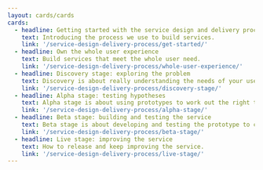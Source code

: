 ```yaml
---
layout: cards/cards
cards:
  - headline: Getting started with the service design and delivery process
    text: Introducing the process we use to build services.
    link: '/service-design-delivery-process/get-started/'
  - headline: Own the whole user experience
    text: Build services that meet the whole user need.
    link: '/service-design-delivery-process/whole-user-experience/'
  - headline: Discovery stage: exploring the problem
    text: Discovery is about really understanding the needs of your users.
    link: '/service-design-delivery-process/discovery-stage/'
  - headline: Alpha stage: testing hypotheses
    text: Alpha stage is about using prototypes to work out the right thing to build.
    link: '/service-design-delivery-process/alpha-stage/'
  - headline: Beta stage: building and testing the service
    text: Beta stage is about developing and testing the prototype to check it meets the user needs.
    link: '/service-design-delivery-process/beta-stage/'
  - headline: Live stage: improving the service
    text: How to release and keep improving the service.
    link: '/service-design-delivery-process/live-stage/'
---
```

